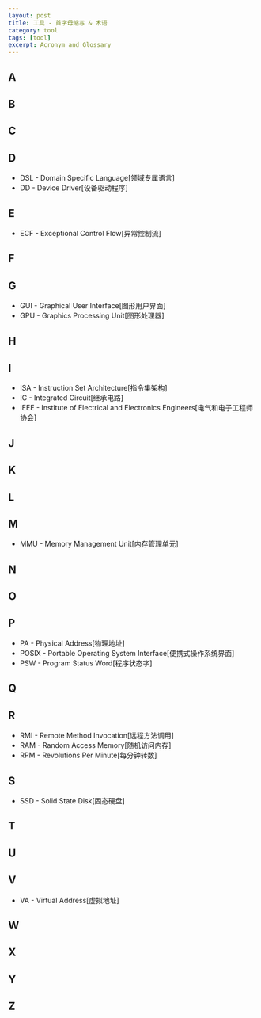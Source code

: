 ```yaml
---
layout: post
title: 工具 - 首字母缩写 & 术语
category: tool
tags: [tool]
excerpt: Acronym and Glossary
---
```


## A


## B


## C


## D

- DSL - Domain Specific Language[领域专属语言]
- DD - Device Driver[设备驱动程序]


## E

- ECF - Exceptional Control Flow[异常控制流]

## F


## G

- GUI - Graphical User Interface[图形用户界面]
- GPU - Graphics Processing Unit[图形处理器]

## H


## I

- ISA - Instruction Set Architecture[指令集架构]
- IC - Integrated Circuit[继承电路]
- IEEE - Institute of Electrical and Electronics Engineers[电气和电子工程师协会]


## J


## K


## L


## M

- MMU - Memory Management Unit[内存管理单元]

## N


## O


## P

- PA - Physical Address[物理地址]
- POSIX - Portable Operating System Interface[便携式操作系统界面]
- PSW - Program Status Word[程序状态字]

## Q


## R

- RMI - Remote Method Invocation[远程方法调用]
- RAM - Random Access Memory[随机访问内存]
- RPM - Revolutions Per Minute[每分钟转数]

## S

- SSD - Solid State Disk[固态硬盘]

## T


## U


## V

- VA - Virtual Address[虚拟地址]

## W


## X


## Y


## Z

